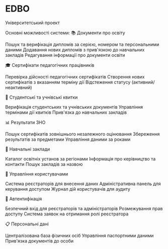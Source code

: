 # EDBO
Університетський проект

Основні можливості системи:
📚 Документи про освіту

Пошук та верифікація дипломів за серією, номером та персональними даними
Додавання нових дипломів з прив'язкою до навчальних закладів
Редагування інформації про документи освіти

🎓 Сертифікати педагогічних працівників

Перевірка дійсності педагогічних сертифікатів
Створення нових сертифікатів з вказанням терміну дії
Відстеження статусу (активний/неактивний)

🎫 Студентські та учнівські квитки

Верифікація студентських та учнівських документів
Управління термінами дії квитків
Прив'язка до навчальних закладів

📊 Результати ЗНО

Пошук сертифікатів зовнішнього незалежного оцінювання
Збереження результатів за предметами
Управління даними за роками

🏫 Навчальні заклади

Каталог освітніх установ за регіонами
Інформація про керівництво та контакти
Пошук закладів за назвою

👥 Управління користувачами

Система реєстраторів для внесення даних
Адміністративна панель для керування доступом
Журнал дій користувачів для аудиту

🔐 Автентифікація

Безпечний вхід для реєстраторів та адміністраторів
Розмежування прав доступу
Система заявок на отримання ролі реєстратора

📋 Персональні дані

Централізована база фізичних осіб
Управління паспортними даними
Прив'язка документів до особи
